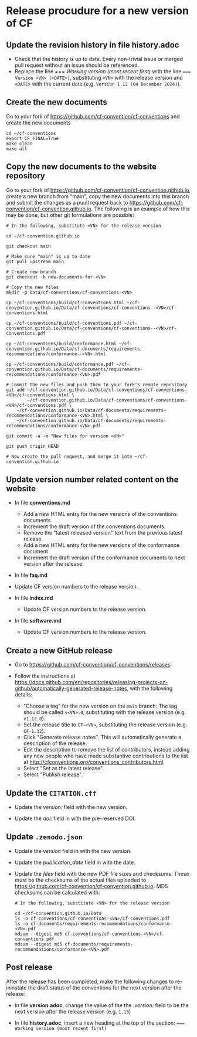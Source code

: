 # Release procudure for a new version of CF


## Update the revision history in file **history.adoc**

  - Check that the history is up to date. Every non-trivial issue or merged pull request without an issue should be referenced.
  - Replace the line _=== Working version (most recent first)_ with the line `=== Version <VN> (<DATE>)`, substituting `<VN>` with the release version and `<DATE>` with the current date (e.g. `Version 1.12 (04 December 2024)`).


## Create the new documents

Go to your fork of https://github.com/cf-convention/cf-conventions and create the new documents
```
cd ~/cf-conventions
export CF_FINAL=True
make clean
make all
```


## Copy the new documents to the website repository

Go to your fork of https://github.com/cf-convention/cf-convention.github.io, create a new branch from "main", copy the new documents into this branch and submit the changes as a puull request back to https://github.com/cf-convention/cf-convention.github.io. The following is an example of how this may be done, but other git formulations are possible:

```
# In the following, substitute <VN> for the release version

cd ~/cf-convention.github.io

git checkout main

# Make sure "main" is up to date
git pull upstream main

# Create new branch
git checkout -b new-documents-for-<VN>

# Copy the new files
mkdir -p Data/cf-conventions/cf-conventions-<VN>

cp ~/cf-conventions/build/cf-conventions.html ~/cf-convention.github.io/Data/cf-conventions/cf-conventions--<VN>/cf-conventions.html

cp ~/cf-conventions/build/cf-conventions.pdf ~/cf-convention.github.io/Data/cf-conventions/cf-conventions--<VN>/cf-conventions.pdf

cp ~/cf-conventions/build/conformance.html ~/cf-convention.github.io/Data/cf-documents/requirements-recommendations/conformance--<VN>.html

cp ~/cf-conventions/build/conformance.pdf ~/cf-convention.github.io/Data/cf-documents/requirements-recommendations/conformance-<VN>.pdf

# Commit the new files and push them to your fork's remote repository
git add ~/cf-convention.github.io/Data/cf-conventions/cf-conventions-<VN>/cf-conventions.html \
        ~/cf-convention.github.io/Data/cf-conventions/cf-conventions-<VN>/cf-conventions.pdf \
	~/cf-convention.github.io/Data/cf-documents/requirements-recommendations/conformance-<VN>.html \
	~/cf-convention.github.io/Data/cf-documents/requirements-recommendations/conformance-<VN>.pdf

git commit -a -m "New files for version <VN>"

git push origin HEAD

# Now create the pull request, and merge it into ~/cf-convention.github.io
```


## Update version number related content on the website

- In file **conventions.md**
  - Add a new HTML entry for the new versions of the conventions documents
  - Increment the draft version of the conventions documents.
  - Remove the "latest released version" text from the previous latest release.
  - Add a new HTML entry for the new versions of the conformance document
  - Increment the draft version of the conformance documents to next version after the release.

-  In file **faq.md**
  - Update CF version numbers to the release version.

- In file **index.md**
  - Update CF version numbers to the release version.

- In file **software.md**
  - Update CF version numbers to the release version.


## Create a new GitHub release

- Go to https://github.com/cf-convention/cf-conventions/releases

- Follow the instructions at https://docs.github.com/en/repositories/releasing-projects-on-github/automatically-generated-release-notes, with the following details:

  - "Choose a tag" for the new version on the  `main` branch: The tag should be called `v<VN>.0`, substituting _<VN>_ with the release version (e.g. `v1.12.0`).
  - Set the release title to `CF-<VN>`, substituting _<VN>_ the release version (e.g. `CF-1.12`).
  - Click "Generate release notes". This will automatically generate a description of the release.
  - Edit the description to remove the list of contributors, instead adding any new people who have made substantive contributions to the list at http://cfconventions.org/conventions_contributors.html.
  - Select "Set as the latest release".
  - Select "Publish release".


## Update the `CITATION.cff`

- Update the _version:_ field with the new version.

- Update the _doi:_ field in with the pre-reserved DOI.


## Update `.zenodo.json`

- Update the _version_ field in with the new version.

- Update the _publication_date_ field in with the date.

- Update the _files_ field with the new PDF file sizes and checksums. These must be the checksums of the actual files uploaded to https://github.com/cf-convention/cf-convention.github.io. MD5 checksums can be calculated with:

  ```
  # In the following, substitute <VN> for the release version

  cd ~/cf-convention.github.io/Data
  ls -o cf-conventions/cf-conventions-<VN>/cf-conventions.pdf
  ls -o cf-documents/requirements-recommendations/conformance-<VN>.pdf
  mdsum --digest md5 cf-conventions/cf-conventions-<VN>/cf-conventions.pdf
  mdsum --digest md5 cf-documents/requirements-recommendations/conformance-<VN>.pdf
  ```

## Post release

After the release has been completed, make the following changes to re-ininstate the draft status of the conventions for the next version after the release:

- In file **version.adoc**, change the value of the the _:version:_ field to be the next version after the release version (e.g. `1.13`)

- In file **history.adoc**, insert a new heading at the top of the section: `=== Working version (most recent first)`
